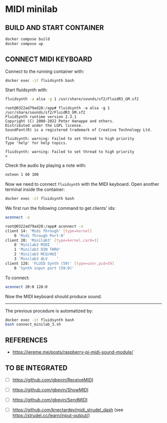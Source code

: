 # MIDI minilab
## BUILD AND START CONTAINER
```bash
docker compose build
docker compose up
```

## CONNECT MIDI KEYBOARD
Connect to the running container with:
```bash
docker exec -it fluidsynth bash
```

Start fluidsynth with:
```bash
fluidsynth -a alsa -g 1 /usr/share/sounds/sf2/FluidR3_GM.sf2
```
```
root@0322ad79ad28:/app# fluidsynth -a alsa -g 1 /usr/share/sounds/sf2/FluidR3_GM.sf2
FluidSynth runtime version 2.3.1
Copyright (C) 2000-2022 Peter Hanappe and others.
Distributed under the LGPL license.
SoundFont(R) is a registered trademark of Creative Technology Ltd.

fluidsynth: warning: Failed to set thread to high priority
Type 'help' for help topics.

fluidsynth: warning: Failed to set thread to high priority
> 
```

Check the audio by playing a note with:
```bash
noteon 1 60 100
```

Now we need to connect `fluidsynth` with the MIDI keyboard.
Open another terminal inside the container:
```bash
docker exec -it fluidsynth bash
```

We first run the following command to get clients' ids:
```bash
aconnect -o
```
```bash
root@0322ad79ad28:/app# aconnect -o
client 14: 'Midi Through' [type=kernel]
    0 'Midi Through Port-0'
client 20: 'Minilab3' [type=kernel,card=1]
    0 'Minilab3 MIDI   '
    1 'Minilab3 DIN THRU'
    2 'Minilab3 MCU/HUI'
    3 'Minilab3 ALV    '
client 128: 'FLUID Synth (59)' [type=user,pid=59]
    0 'Synth input port (59:0)'
```

To connect:
```bash
aconnect 20:0 128:0
```

Now the MIDI keyboard should produce sound.

---

The previous procedure is automatized by:
```bash
docker exec -it fluidsynth bash
bash connect_minilab_3.sh
```

## REFERENCES
- https://jereme.me/posts/raspberry-pi-midi-sound-module/

## TO BE INTEGRATED
- [ ] https://github.com/gbevin/ReceiveMIDI
- [ ] https://github.com/gbevin/ShowMIDI
- [ ] https://github.com/gbevin/SendMIDI
- [ ] https://github.com/knectardev/midi_strudel_dash (see https://strudel.cc/learn/input-output/)

